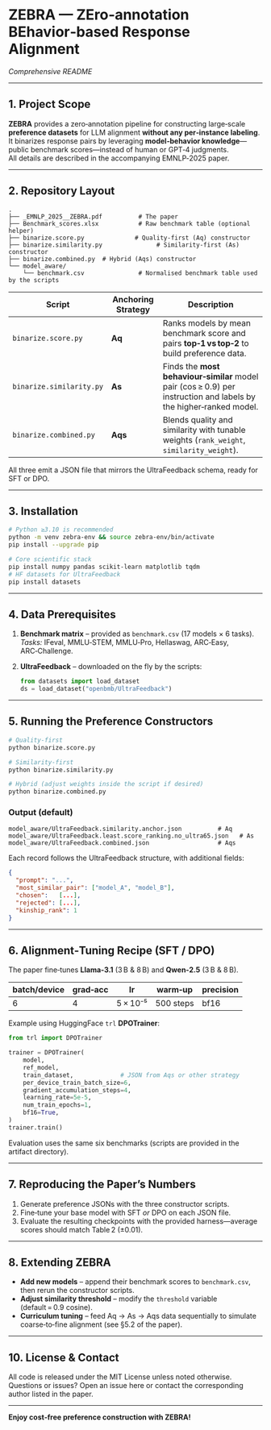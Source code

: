 # ZEBRA — ZEro‑annotation **B**Ehavior‑based **R**esponse **A**lignment  
_Comprehensive README_

---

## 1. Project Scope

**ZEBRA** provides a zero‑annotation pipeline for constructing large‑scale **preference datasets** for LLM alignment **without any per‑instance labeling**.  
It binarizes response pairs by leveraging **model‑behavior knowledge**—public benchmark scores—instead of human or GPT‑4 judgments.  
All details are described in the accompanying EMNLP‑2025 paper.

---

## 2. Repository Layout

```
.
├── _EMNLP_2025__ZEBRA.pdf          # The paper
├── Benchmark_scores.xlsx           # Raw benchmark table (optional helper)
├── binarize.score.py              # Quality‑first (Aq) constructor
├── binarize.similarity.py               # Similarity‑first (As) constructor
├── binarize.combined.py  # Hybrid (Aqs) constructor
└── model_aware/
    └── benchmark.csv               # Normalised benchmark table used by the scripts
```

| Script | Anchoring Strategy | Description |
|--------|-------------------|-------------|
| `binarize.score.py` | **Aq** | Ranks models by mean benchmark score and pairs **top‑1 vs top‑2** to build preference data. |
| `binarize.similarity.py` | **As** | Finds the **most behaviour‑similar** model pair (cos ≥ 0.9) per instruction and labels by the higher‑ranked model. |
| `binarize.combined.py` | **Aqs** | Blends quality and similarity with tunable weights (`rank_weight`, `similarity_weight`). |

All three emit a JSON file that mirrors the UltraFeedback schema, ready for SFT or DPO.

---

## 3. Installation

```bash
# Python ≥3.10 is recommended
python -m venv zebra-env && source zebra-env/bin/activate
pip install --upgrade pip

# Core scientific stack
pip install numpy pandas scikit-learn matplotlib tqdm
# HF datasets for UltraFeedback
pip install datasets
```

---

## 4. Data Prerequisites

1. **Benchmark matrix** – provided as `benchmark.csv` (17 models × 6 tasks).  
   *Tasks:* IFeval, MMLU‑STEM, MMLU‑Pro, Hellaswag, ARC‑Easy, ARC‑Challenge.  
2. **UltraFeedback** – downloaded on the fly by the scripts:

   ```python
   from datasets import load_dataset
   ds = load_dataset("openbmb/UltraFeedback")
   ```

---

## 5. Running the Preference Constructors

```bash
# Quality‑first
python binarize.score.py

# Similarity‑first
python binarize.similarity.py

# Hybrid (adjust weights inside the script if desired)
python binarize.combined.py
```

### Output (default)

```
model_aware/UltraFeedback.similarity.anchor.json          # Aq
model_aware/UltraFeedback.least.score_ranking.no_ultra65.json   # As
model_aware/UltraFeedback.combined.json                   # Aqs
```

Each record follows the UltraFeedback structure, with additional fields:

```json
{
  "prompt": "...",
  "most_similar_pair": ["model_A", "model_B"],
  "chosen":   [...],
  "rejected": [...],
  "kinship_rank": 1
}
```

---

## 6. Alignment‑Tuning Recipe (SFT / DPO)

The paper fine‑tunes **Llama‑3.1** (3 B & 8 B) and **Qwen‑2.5** (3 B & 8 B).

| batch/device | grad‑acc | lr | warm‑up | precision |
|--------------|----------|----|---------|-----------|
| 6 | 4 | 5 × 10⁻⁵ | 500 steps | bf16 |

Example using HuggingFace `trl` **DPOTrainer**:

```python
from trl import DPOTrainer

trainer = DPOTrainer(
    model,
    ref_model,
    train_dataset,             # JSON from Aqs or other strategy
    per_device_train_batch_size=6,
    gradient_accumulation_steps=4,
    learning_rate=5e-5,
    num_train_epochs=1,
    bf16=True,
)
trainer.train()
```

Evaluation uses the same six benchmarks (scripts are provided in the artifact directory).

---

## 7. Reproducing the Paper’s Numbers

1. Generate preference JSONs with the three constructor scripts.  
2. Fine‑tune your base model with SFT _or_ DPO on each JSON file.  
3. Evaluate the resulting checkpoints with the provided harness—average scores should match Table 2 (±0.01).

---

## 8. Extending ZEBRA

* **Add new models** – append their benchmark scores to `benchmark.csv`, then rerun the constructor scripts.  
* **Adjust similarity threshold** – modify the `threshold` variable (default = 0.9 cosine).  
* **Curriculum tuning** – feed Aq → As → Aqs data sequentially to simulate coarse‑to‑fine alignment (see §5.2 of the paper).

---

## 10. License & Contact

All code is released under the MIT License unless noted otherwise.  
Questions or issues?  Open an issue here or contact the corresponding author listed in the paper.

---

**Enjoy cost‑free preference construction with ZEBRA!**
